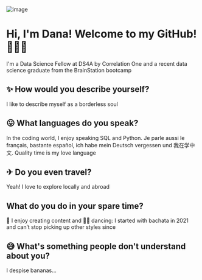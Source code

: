 ![image](https://user-images.githubusercontent.com/85797838/143662900-fee77b09-2b65-4c7e-90e7-e360b561c585.png)


# Hi, I'm Dana! Welcome to my GitHub! 🙋🏾‍♀️
I'm a Data Science Fellow at DS4A by Correlation One and a recent data science graduate from the BrainStation bootcamp

## ✨ How would you describe yourself?
I like to describe myself as a borderless soul 

## 😛 What languages do you speak?
In the coding world, I enjoy speaking SQL and Python. Je parle aussi le français, bastante español, ich habe mein Deutsch vergessen und 我在学中文. Quality time is my love language

## ✈ Do you even travel?
Yeah! I love to explore locally and abroad

## What do you do in your spare time?
🚧 I enjoy creating content and 💃🏾 dancing: I started with bachata in 2021 and can’t stop picking up other styles since

## 😅 What's something people don't understand about you?
I despise bananas...



<!--
**dana-smart/dana-smart** is a ✨ _special_ ✨ repository because its `README.md` (this file) appears on your GitHub profile.

Here are some ideas to get you started:

- 🔭 I’m currently working on ...
- 🌱 I’m currently learning ...
- 👯 I’m looking to collaborate on ...
- 🤔 I’m looking for help with ...
- 💬 Ask me about ...
- 📫 How to reach me: ...
- 😄 Pronouns: ...
- ⚡ Fun fact: ...
-->
